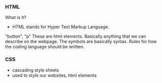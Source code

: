 ### HTML
What is it?
- HTML stands for Hyper Text Markup Language.

"button", "p" These are html elements. Basically anything that we can describe on the webpage. The symbols are basically syntax. Rules for how the coding language should be written.


### CSS
- cascading style sheets
- used to style our websites, html elements